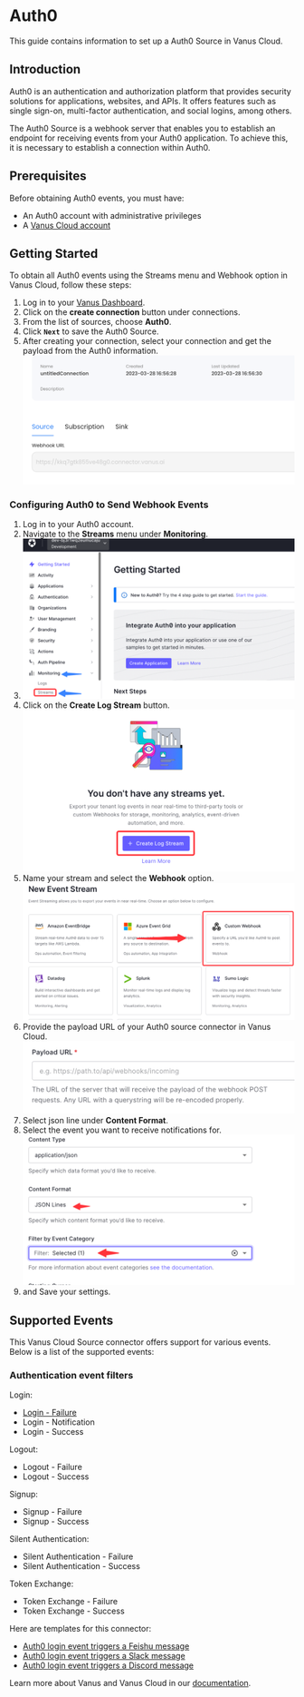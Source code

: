 # Auth0

This guide contains information to set up a Auth0 Source in Vanus Cloud.

## Introduction

Auth0 is an authentication and authorization platform that provides security solutions for applications, websites, and APIs. It offers features such as single sign-on, multi-factor authentication, and social logins, among others.

The Auth0 Source is a webhook server that enables you to establish an endpoint for receiving events from your Auth0 application. To achieve this, it is necessary to establish a connection within Auth0.

## Prerequisites

Before obtaining Auth0 events, you must have:

- An Auth0 account with administrative privileges
- A [Vanus Cloud account](https://cloud.vanus.ai)

## Getting Started

To obtain all Auth0 events using the Streams menu and Webhook option in Vanus Cloud, follow these steps:

1. Log in to your [Vanus Dashboard](https://cloud.vanus.ai/dashboard).
2. Click on the **create connection** button under connections.
3. From the list of sources, choose **Auth0**.
4. Click **`Next`** to save the Auth0 Source.
5. After creating your connection, select your connection and get the payload from the Auth0 information.
   ![](images/payload.png)

### Configuring Auth0 to Send Webhook Events

1. Log in to your Auth0 account.
2. Navigate to the **Streams** menu under **Monitoring**.
3. ![img.png](images/img.png)
4. Click on the **Create Log Stream** button.
   ![img_1.png](images/img_1.png)
5. Name your stream and select the **Webhook** option.
   ![img_2.png](images/img_2.png)
6. Provide the payload URL of your Auth0 source connector in Vanus Cloud.
   ![img_3.png](images/img_3.png)
7. Select json line under **Content Format**.
8. Select the event you want to receive notifications for.
   ![img_4.png](images/img_4.png)
9. and Save your settings.

## Supported Events

This Vanus Cloud Source connector offers support for various events. Below is a list of the supported events:

### Authentication event filters

Login:

- [Login - Failure](events.md#login-failure)
- Login - Notification
- Login - Success

Logout:

- Logout - Failure
- Logout - Success

Signup:

- Signup - Failure
- Signup - Success

Silent Authentication:

- Silent Authentication - Failure
- Silent Authentication - Success

Token Exchange:

- Token Exchange - Failure
- Token Exchange - Success

Here are templates for this connector:

- [Auth0 login event triggers a Feishu message](https://cloud.vanustest.com/connections/wizard?source=auth0&sink=feishu&id=20230323_1)
- [Auth0 login event triggers a Slack message](https://cloud.vanustest.com/connections/wizard?source=auth0&sink=slack&id=20230323_2)
- [Auth0 login event triggers a Discord message](https://cloud.vanustest.com/connections/wizard?source=auth0&sink=discord&id=20230329_1)

Learn more about Vanus and Vanus Cloud in our [documentation](https://docs.vanus.ai).
